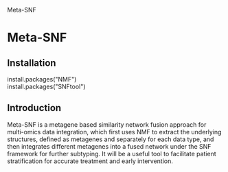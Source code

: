 Meta-SNF

# Meta-SNF
## Installation

install.packages("NMF")  
install.packages("SNFtool")

## Introduction  
Meta-SNF is a metagene based similarity network fusion approach for multi-omics data integration, which first uses NMF to extract the underlying structures, defined as metagenes and separately for each data type, and then integrates different metagenes into a fused network under the SNF framework for further subtyping. It will be a useful tool to facilitate patient stratification for accurate treatment and early intervention.


